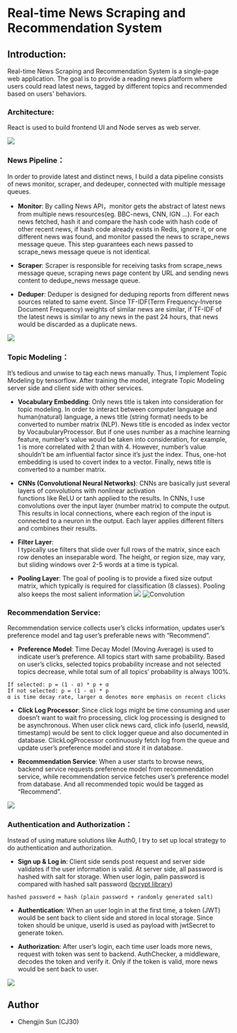 # Real-time News Scraping and Recommendation System
## Introduction:
Real-time News Scraping and Recommendation System is a single-page web application. The goal is to provide a reading news platform where users could read latest news, tagged by different topics and recommended based on users' behaviors. 

### Architecture:
React is used to build frontend UI and Node serves as web server.

![](https://github.com/CJ30/real-time-news-scraping-and-recommendation-system/blob/master/pics/newsArchitecture.png)


### News Pipeline：
In order to provide latest and distinct news, I build a data pipeline consists of news monitor, scraper, and dedeuper, connected with multiple message queues. 
* **Monitor**: 
By calling News API，monitor gets the abstract of latest news from multiple news resources(eg. BBC-news, CNN, IGN …). For each news fetched, hash it and compare the hash code with hash code of other recent news, if hash code already exists in Redis, ignore it, or one different news was found, and monitor passed the news to scrape_news message queue. This step guarantees each news passed to scrape_news message queue is not identical. 

* **Scraper**: 
Scraper is responsible for receiving tasks from scrape_news message queue, scraping news page content by URL and sending news content to dedupe_news message queue. 

* **Deduper**:
Deduper is designed for deduping reports from different news sources related to same event. Since TF-IDF(Term Frequency-Inverse Document Frequency) weights of similar news are similar, if TF-IDF of the latest news is similar to any news in the past 24 hours, that news would be discarded as a duplicate news. 

![](https://github.com/CJ30/real-time-news-scraping-and-recommendation-system/blob/master/pics/news_pipeline.png)


### Topic Modeling：
It’s tedious and unwise to tag each news manually. Thus, I implement Topic Modeling by tensorflow. After training the model, integrate Topic Modeling server side and client side with other services.

* **Vocabulary Embedding**:
	Only news title is taken into consideration for topic modeling. In order to interact between computer language and human(natural) language, a news title (string format) needs to be converted to number matrix (NLP).
	News title is encoded as index vector by VocaubularyProcessor. But if one uses number as a machine learning feature, number’s value would be taken into consideration, for example, 1 is more correlated with 2 than with 4. However, number’s value shouldn’t be am influential factor since it’s just the index. Thus, one-hot embedding is used to covert index to a vector.
	Finally, news title is converted to a number matrix.

* **CNNs (Convolutional Neural Networks)**:
	CNNs are basically just several layers of convolutions with nonlinear activation functions like ReLU or tanh applied to the results. 
	In CNNs, I use convolutions over the input layer (number matrix) to compute the output. This results in local connections, where each region of the input is connected to a neuron in the output. Each layer applies different filters and combines their results.

* **Filter Layer**: 	
	I typically use filters that slide over full rows of the matrix, since each row denotes an inseparable word. The height, or region size, may vary, but sliding windows over 2-5 words at a time is typical.

* **Pooling Layer**:
The goal of pooling is to provide a fixed size output matrix, which typically is required for classification (8 classes). Pooling also keeps the most salient information 
![](https://github.com/CJ30/real-time-news-scraping-and-recommendation-system/blob/master/pics/topic_modeling.png)
![](http://deeplearning.stanford.edu/wiki/images/6/6c/Convolution_schematic.gif "Convolution")


### Recommendation Service:
Recommendation service collects user’s clicks information, updates user’s preference model and tag user’s preferable news with “Recommend”.

* **Preference Model**:
	Time Decay Model (Moving Average) is used to indicate user’s preference. All topics start with same probability. Based on user’s clicks, selected topics probability increase and not selected topics decrease, while total sum of all topics’ probability is always 100%.
```
If selected: p = (1 - α) * p + α
If not selected: p = (1 - α) * p
α is time decay rate, larger α denotes more emphasis on recent clicks
```

* **Click Log Processor**:
	Since click logs might be time consuming and user doesn’t want to wait fro processing, click log processing is designed to be asynchronous. 
	When user click news card, click info (userId, newsId, timestamp) would be sent to click logger queue and also documented in database. ClickLogProcessor continuously fetch log from the queue and update user’s preference model and store it in database.

* **Recommendation Service**:
	When a user starts to browse news, backend service requests preference model from recommendation service, while recommendation service fetches user’s preference model from database. And all recommended topic would be tagged as “Recommend”.
  
![](https://github.com/CJ30/real-time-news-scraping-and-recommendation-system/blob/master/pics/recommendation_service.png)


### Authentication and Authorization：
Instead of using mature solutions like Auth0, I try to set up local strategy to do authentication and authorization.

* **Sign up & Log in**:
	Client side sends post request and server side validates if the user information is valid. At server side, all password is hashed with salt for storage. When user login, palin password is compared with hashed salt password ([bcrypt library](https://www.npmjs.com/package/bcrypt))

```
hashed password = hash (plain password + randomly generated salt)
```

* **Authentication**:
	When an user login in at the first time, a token (JWT) would be sent back to client side and stored in local storage. Since token should be unique, userId is used as payload with jwtSecret to generate token. 

* **Authorization**:
	After user’s login, each time user loads more news, request with token was sent to backend. AuthChecker, a middleware, decodes the token and verify it. Only if the token is valid, more news would be sent back to user.

![](https://github.com/CJ30/real-time-news-scraping-and-recommendation-system/blob/master/pics/auth.png)


## Author
* Chengjin Sun (CJ30)
